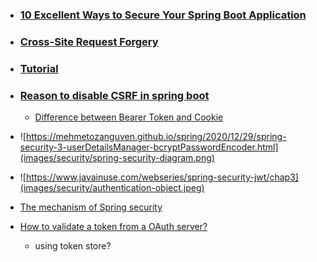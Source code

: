 - ### [10 Excellent Ways to Secure Your Spring Boot Application](https://tubean.github.io/2018/11/spring-boot-10-ways-security/)
- ### [Cross-Site Request Forgery ](https://stackjava.com/spring/crsf-la-gi-chong-lai-crsf-voi-spring-security.html)
- ### [Tutorial](https://www.marcobehler.com/guides/spring-security)
- ### [Reason to disable CSRF in spring boot](https://stackoverflow.com/questions/62696806/reason-to-disable-csrf-in-spring-boot)
  - [Difference between Bearer Token and Cookie](https://stackoverflow.com/a/37635977/10393067)
- ![https://mehmetozanguven.github.io/spring/2020/12/29/spring-security-3-userDetailsManager-bcryptPasswordEncoder.html](images/security/spring-security-diagram.png)

- ![https://www.javainuse.com/webseries/spring-security-jwt/chap3](images/security/authentication-object.jpeg)

- [The mechanism of Spring security ](https://ducmanhphan.github.io/2019-02-09-The-mechanism-of-spring-security/)
- [How to validate a token from a OAuth server?](https://stackoverflow.com/questions/41854531/how-to-validate-a-token-from-a-oauth-server)
  - using token store?